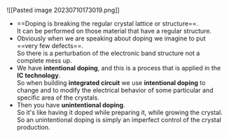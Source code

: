 ![[Pasted image 20230710173019.png]]
- ==Doping is breaking the regular crystal lattice or structure==.<br>It can be performed on those material that have a regular structure. 
- Obviously when we are speaking about doping we imagine to put ==very few defects==.<br>So there is a perturbation of the electronic band structure not a complete mess up. 
- We have **intentional doping**, and this is a process that is applied in the **IC technology**. <br>So when building **integrated circuit** we use **intentional doping** to change and to modify the electrical behavior of some particular and specific area of the crystals. 
- Then you have **unintentional doping**.<br>So it's like having it doped while preparing it, while growing the crystal. <br>So an unintentional doping is simply an imperfect control of the crystal production.

